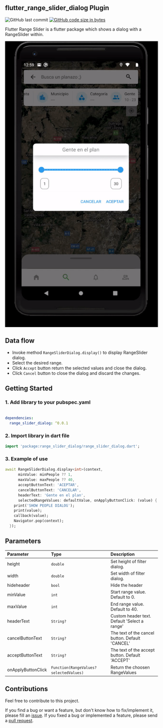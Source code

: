 
## flutter_range_slider_dialog Plugin
![GitHub last commit](https://img.shields.io/github/last-commit/DannyStrelok/flutter_range_slider_dialog)
[![GitHub code size in bytes](https://img.shields.io/github/languages/code-size/DannyStrelok/flutter_range_slider_dialog)](https://github.com/DannyStrelok/flutter_range_slider_dialog)

Flutter Range Slider is a flutter package which shows a dialog with a RangeSlider within.

![Overview](https://raw.githubusercontent.com/DannyStrelok/flutter_range_slider_dialog/master/doc/images/flutter_range_slider_dialog_demo.gif)

## Data flow
* Invoke method `RangeSliderDialog.display()` to display RangeSlider dialog.
* Select the desired range.
* Click `Accept` button return the selected values and close the dialog.
* Click `Cancel` button to close the dialog and discard the changes.

## Getting Started
### 1. Add library to your pubspec.yaml



```yaml

dependencies:
  range_slider_dialog: ^0.0.1

```

### 2. Import library in dart file

```dart
import 'package:range_slider_dialog/range_slider_dialog.dart';
```


### 3. Example of use

```dart
await RangeSliderDialog.display<int>(context,
      minValue: minPeople ?? 1,
      maxValue: maxPeople ?? 40,
      acceptButtonText: 'ACEPTAR',
      cancelButtonText: 'CANCELAR',
      headerText: 'Gente en el plan',
      selectedRangeValues: defaultValue, onApplyButtonClick: (value) {
    print('SHOW PEOPLE DIALOG');
    print(value);
    callback(value);
    Navigator.pop(context);
  });
```

## Parameters

| Parameter | Type     | Description                |
| :-------- | :------- | :------------------------- |
| height | `double` | Set height of filter dialog.|
| width  | `double` | Set width of filter dialog.|
| hideheader|`bool`|Hide the header|
| minValue  | `int` | Start range value. Default to 0.|
| maxValue  | `int` | End range value. Default to 40.|
| headerText    | `String?` | Custom header text. Default 'Select a range'|
| cancelButtonText   | `String?` | The text of the cancel button. Default 'CANCEL'|
| acceptButtonText   | `String?` | The text of the accept button. Default 'ACCEPT'|
| onApplyButtonClick|`Function(RangeValues? selectedValues)`|Return the choosen RangeValues|


## Contributions

Feel free to contribute to this project.

If you find a bug or want a feature, but don't know how to fix/implement it, please fill an [issue](https://github.com/DannyStrelok/flutter_range_slider_dialog/issues).
If you fixed a bug or implemented a feature, please send a [pull request](https://github.com/DannyStrelok/flutter_range_slider_dialog/pulls).
